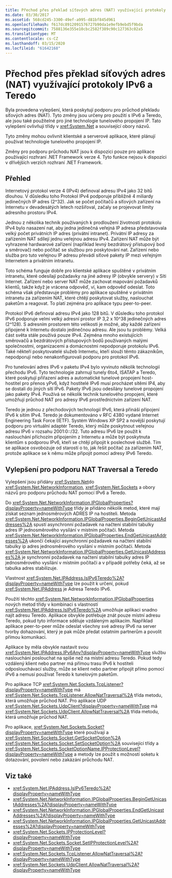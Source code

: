 ```yaml
---
title: Přechod přes překlad síťových adres (NAT) využívající protokoly IPv6 a Teredo
ms.date: 03/30/2017
ms.assetid: 568cd245-3300-49ef-a995-d81bf845d961
ms.openlocfilehash: f617dc8912091576727b90da1e9efb9ebd5f9bda
ms.sourcegitcommit: 7588136e355e10cbc2582f389c90c127363c02a5
ms.translationtype: MT
ms.contentlocale: cs-CZ
ms.lasthandoff: 03/15/2020
ms.locfileid: "61642168"
---
```

# <a name="nat-traversal-using-ipv6-and-teredo"></a>Přechod přes překlad síťových adres (NAT) využívající protokoly IPv6 a Teredo
Byla provedena vylepšení, která poskytují podporu pro průchod překladu síťových adres (NAT). Tyto změny jsou určeny pro použití s IPv6 a Teredo, ale jsou také použitelné pro jiné technologie tunelového propojení IP. Tato vylepšení ovlivňují třídy v <xref:System.Net> a související obory názvů.  
  
 Tyto změny mohou ovlivnit klientské a serverové aplikace, které plánují používat technologie tunelového propojení IP.  
  
 Změny pro podporu průchodu NAT jsou k dispozici pouze pro aplikace používající rozhraní .NET Framework verze 4. Tyto funkce nejsou k dispozici v dřívějších verzích rozhraní .NET Framework.  
  
## <a name="overview"></a>Přehled  
 Internetový protokol verze 4 (IPv4) definoval adresu IPv4 jako 32 bitů dlouhou. V důsledku toho Protokol IPv4 podporuje přibližně 4 miliardy jedinečných IP adres (2^32). Jak se počet počítačů a síťových zařízení na Internetu v devadesátých letech rozšiřoval, začaly se projevovat limity adresního prostoru IPv4.  
  
 Jednou z několika technik používaných k prodloužení životnosti protokolu IPv4 bylo nasazení nat, aby jedna jedinečná veřejná IP adresa představovala velký počet privátních IP adres (privátní intranet). Privátní IP adresy za zařízením NAT sdílejí jednu veřejnou adresu IPv4. Zařízení NAT může být vyhrazené hardwarové zařízení (například levný bezdrátový přístupový bod a směrovač) nebo počítač se službou pro poskytování nat. Zařízení nebo služba pro tuto veřejnou IP adresu převádí síťové pakety IP mezi veřejným Internetem a privátním intranetu.  
  
 Toto schéma funguje dobře pro klientské aplikace spuštěné v privátním intranetu, které odesílají požadavky na jiné adresy IP (obvykle servery) v Síti Internet. Zařízení nebo server NAT může zachovat mapování požadavků klientů, takže když je vrácena odpověď, ví, kam odpověď odeslat. Toto schéma však představuje problémy pro aplikace spuštěné v privátním intranetu za zařízením NAT, které chtějí poskytovat služby, naslouchat paketům a reagovat. To platí zejména pro aplikace typu peer-to-peer.  
  
 Protokol IPv6 definoval adresu IPv4 jako 128 bitů. V důsledku toho protokol IPv6 podporuje velmi velký adresní prostor IP 3,2 x 10^38 jedinečných adres (2^128). S adresním prostorem této velikosti je možné, aby každé zařízení připojené k Internetu dostalo jedinečnou adresu. Ale jsou tu problémy. Velká část světa stále používá pouze IPv4. Zejména mnoho existujících směrovačů a bezdrátových přístupových bodů používaných malými společnostmi, organizacemi a domácnostmi nepodporuje protokolu IPv6. Také někteří poskytovatelé služeb Internetu, kteří slouží těmto zákazníkům, nepodporují nebo nenakonfigurovali podporu pro protokol IPv6.  
  
 Pro tunelování adres IPv6 v paketu IPv4 bylo vyvinuto několik technologií přechodu IPv6. Tyto technologie zahrnují tunely 6to4, ISATAP a Teredo, které poskytují přiřazení adres a automatické tunelové propojení host-hostitel pro přenos yPv6, když hostitelé IPv6 musí procházet sítěmi IP4, aby se dostali do jiných sítí IPv6. Pakety IPv6 jsou odesílány tunelové propojení jako pakety IPv4. Používá se několik technik tunelového propojení, které umožňují průchod NAT pro adresy IPv6 prostřednictvím zařízení NAT.  
  
 Teredo je jednou z přechodových technologií IPv6, která přináší připojení IPv6 k sítím IPv4. Teredo je dokumentováno v RFC 4380 vydané Internet Engineering Task Force (IETF). Systém Windows XP SP2 a novější poskytují podporu pro virtuální adaptér Teredo, který může poskytnout veřejnou adresu IPv6 v rozsahu 2001:0::/32. Tuto adresu IPv6 lze použít k naslouchání příchozím připojením z Internetu a může být poskytnuta klientům s podporou IPv6, kteří se chtějí připojit k poslechové službě. Tím se aplikace osvobozuje od starostí o to, jak řešit počítač za zařízením NAT, protože aplikace se k němu může připojit pomocí adresy IPv6 Teredo.  
  
## <a name="enhancements-to-support-nat-traversal-and-teredo"></a>Vylepšení pro podporu NAT Traversal a Teredo  
 Vylepšení jsou přidány <xref:System.Net>do <xref:System.Net.NetworkInformation>, <xref:System.Net.Sockets> a obory názvů pro podporu průchodu NAT pomocí IPv6 a Teredo.  
  
 Do <xref:System.Net.NetworkInformation.IPGlobalProperties?displayProperty=nameWithType> třídy je přidáno několik metod, které mají získat seznam jednosměrových ADRES IP na hostiteli. Metoda <xref:System.Net.NetworkInformation.IPGlobalProperties.BeginGetUnicastAddresses%2A> spustí asynchronní požadavek na načtení stabilní tabulky adres IP jednosměrového vysílání v místním počítači. Metoda <xref:System.Net.NetworkInformation.IPGlobalProperties.EndGetUnicastAddresses%2A> ukončí čekající asynchronní požadavek na načtení stabilní tabulky ip adres jednosměrového vysílání v místním počítači. Metoda <xref:System.Net.NetworkInformation.IPGlobalProperties.GetUnicastAddresses%2A> je synchronní požadavek na načtení stabilní tabulky adres IP jednosměrového vysílání v místním počítači a v případě potřeby čeká, až se tabulka adres stabilizuje.  
  
 Vlastnost <xref:System.Net.IPAddress.IsIPv6Teredo%2A?displayProperty=nameWithType> lze použít k určení, pokud <xref:System.Net.IPAddress> je Adresa Teredo IPv6.  
  
 Použití těchto <xref:System.Net.NetworkInformation.IPGlobalProperties> nových metod třídy v kombinaci s vlastností <xref:System.Net.IPAddress.IsIPv6Teredo%2A> umožňuje aplikaci snadno najít adresu Teredo. Aplikace obvykle potřebuje znát pouze místní adresu Teredo, pokud tyto informace sděluje vzdáleným aplikacím. Například aplikace peer-to-peer může odeslat všechny své adresy IPv6 na server tvorby dohazování, který je pak může předat ostatním partnerům a povolit přímou komunikaci.  
  
 Aplikace by měla obvykle nastavit svou <xref:System.Net.IPAddress.IPv6Any?displayProperty=nameWithType> službu naslouchání poslouchat na spíše než na místní adresu Teredo. Pokud tedy vzdálený klient nebo partner má přímou trasu IPv6 k hostiteli odposlouchávací služby, může se klient nebo partner připojit přímo pomocí iPv6 a nemusí používat Teredo k tunelovým paketům.  
  
 Pro aplikace TCP <xref:System.Net.Sockets.TcpListener?displayProperty=nameWithType> má <xref:System.Net.Sockets.TcpListener.AllowNatTraversal%2A> třída metodu, která umožňuje průchod NAT. Pro aplikace UDP <xref:System.Net.Sockets.UdpClient?displayProperty=nameWithType> má <xref:System.Net.Sockets.UdpClient.AllowNatTraversal%2A> třída metodu, která umožňuje průchod NAT.  
  
 Pro aplikace, <xref:System.Net.Sockets.Socket?displayProperty=nameWithType> které používají a <xref:System.Net.Sockets.Socket.GetSocketOption%2A> <xref:System.Net.Sockets.Socket.SetSocketOption%2A> související třídy a <xref:System.Net.Sockets.SocketOptionName.IPProtectionLevel?displayProperty=nameWithType> a metody lze použít s možností soketu k dotazování, povolení nebo zakázání průchodu NAT.  
  
## <a name="see-also"></a>Viz také

- <xref:System.Net.IPAddress.IsIPv6Teredo%2A?displayProperty=nameWithType>
- <xref:System.Net.NetworkInformation.IPGlobalProperties.BeginGetUnicastAddresses%2A?displayProperty=nameWithType>
- <xref:System.Net.NetworkInformation.IPGlobalProperties.EndGetUnicastAddresses%2A?displayProperty=nameWithType>
- <xref:System.Net.NetworkInformation.IPGlobalProperties.GetUnicastAddresses%2A?displayProperty=nameWithType>
- <xref:System.Net.Sockets.IPProtectionLevel?displayProperty=nameWithType>
- <xref:System.Net.Sockets.Socket.SetIPProtectionLevel%2A?displayProperty=nameWithType>
- <xref:System.Net.Sockets.TcpListener.AllowNatTraversal%2A?displayProperty=nameWithType>
- <xref:System.Net.Sockets.UdpClient.AllowNatTraversal%2A?displayProperty=nameWithType>
